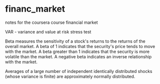 # financ_market
notes for the coursera course financial market

VAR - variance and value at risk
stress test

Beta measures the sensitivity of a stock's returns to the returns of the overall market.
A beta of 1 indicates that the security's price tends to move with the market.
A beta greater than 1 indicates that the security is more volatile than the market.
A negative beta indicates an inverse relationship with the market.

Averages of a large number of independent identically distributed shocks (whose variance is finite) are approximately normally distributed.
